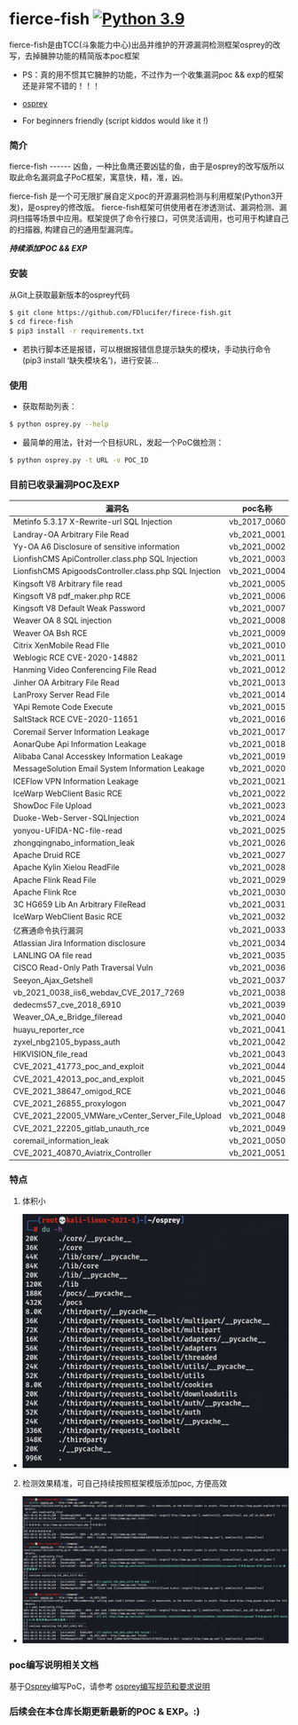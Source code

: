 # fierce-fish  [![Python 3.9](https://img.shields.io/badge/python-3.9-yellow.svg)](https://www.python.org/)

fierce-fish是由TCC(斗象能力中心)出品并维护的开源漏洞检测框架osprey的改写，去掉臃肿功能的精简版本poc框架

 - PS：真的用不惯其它臃肿的功能，不过作为一个收集漏洞poc && exp的框架还是非常不错的！！！

 - [osprey](https://github.com/TophantTechnology/osprey)

 - For beginners friendly (script kiddos would like it !)

### 简介

fierce-fish ------ 凶鱼，一种比鱼鹰还要凶猛的鱼，由于是osprey的改写版所以取此命名漏洞盒子PoC框架，寓意快，精，准，凶。

fierce-fish 是一个可无限扩展自定义poc的开源漏洞检测与利用框架(Python3开发)，是osprey的修改版。 fierce-fish框架可供使用者在渗透测试、漏洞检测、漏洞扫描等场景中应用。框架提供了命令行接口，可供灵活调用，也可用于构建自己的扫描器, 构建自己的通用型漏洞库。

***持续添加POC && EXP***

### 安装

从Git上获取最新版本的osprey代码

``` bash
$ git clone https://github.com/FDlucifer/firece-fish.git
$ cd firece-fish
$ pip3 install -r requirements.txt
```

 - 若执行脚本还是报错，可以根据报错信息提示缺失的模块，手动执行命令(pip3 install ‘缺失模块名')，进行安装...

### 使用

- 获取帮助列表：

``` bash
$ python osprey.py --help
```

- 最简单的用法，针对一个目标URL，发起一个PoC做检测：

``` bash
$ python osprey.py -t URL -v POC_ID
```

### 目前已收录漏洞POC及EXP

漏洞名|poc名称|poc链接
---|:--:|---:
Metinfo 5.3.17 X-Rewrite-url SQL Injection|vb_2017_0060|[Metinfo_5_3_17_X_Rewrite_url_Sql_Injection](pocs/vb_2017_0060_Metinfo_5_3_17_X_Rewrite_url_Sql_Injection.py)
Landray-OA Arbitrary File Read|vb_2021_0001|[Landray-OA Arbitrary File Read](pocs/vb_2021_0001_Landray_OA_Arbitrary_File_Read.py)
Yy-OA A6 Disclosure of sensitive information|vb_2021_0002|[Yy-OA A6 Disclosure of sensitive information](pocs/vb_2021_0002_Yy-OA_Disclosure_of_sensitive_information.py)
LionfishCMS ApiController.class.php SQL Injection|vb_2021_0003|[LionfishCMS ApiController.class.php SQL Injection](pocs/vb_2021_0003_LionfishCMS_ApiController_class_php_SQL_Injection.py)
LionfishCMS ApigoodsController.class.php SQL Injection|vb_2021_0004|[LionfishCMS ApigoodsController.class.php SQL Injection](pocs/vb_2021_0004_LionfishCMS_ApigoodsController_class_php_SQL_Injection.py)
Kingsoft V8 Arbitrary file read|vb_2021_0005|[Kingsoft V8 Arbitrary file read](pocs/vb_2021_0005_Kingsoft_V8_Arbitrary_file_read.py)
Kingsoft V8 pdf_maker.php RCE|vb_2021_0006|[Kingsoft V8 pdf_maker.php RCE](pocs/vb_2021_0006_Kingsoft_V8_pdf_maker_RCE.py)
Kingsoft V8 Default Weak Password|vb_2021_0007|[Kingsoft V8 Default Weak Password](pocs/vb_2021_0007_Kingsoft_V8_Default_Weak_Password.py)
Weaver OA 8 SQL injection|vb_2021_0008|[Weaver OA 8 SQL injection](pocs/vb_2021_0008_Weaver_OA_8_SQL_Injection.py)
Weaver OA Bsh RCE|vb_2021_0009|[Weaver OA Bsh RCE](pocs/vb_2021_0009_Weaver_OA_Bsh_RCE.py)
Citrix XenMobile Read FIle|vb_2021_0010|[Citrix XenMobile Read FIle](pocs/vb_2021_0010_Citrix%20XenMobile_file_read.py)
Weblogic RCE CVE-2020-14882|vb_2021_0011|[Weblogic RCE CVE-2020-14882](pocs/vb_2021_0011_Weblogic_RCE_CVE_2020_14882.py)
Hanming Video Conferencing File Read|vb_2021_0012|[Hanming Video Conferencing File Read](pocs/vb_2021_0012_Hanming_Video_Conferencing_file_Read.py)
Jinher OA Arbitrary File Read|vb_2021_0013|[Jinher OA Arbitrary File Read](pocs/vb_2021_0013_Jinher_OA_Arbitrary_File_Read.py)
LanProxy Server Read File|vb_2021_0014|[LanProxy Server Read File](pocs/vb_2021_0014_LanProxy_file_read.py)
YApi Remote Code Execute|vb_2021_0015|[YApi Remote Code Execute](pocs/vb_2021_0015_yapi_rce.py)
SaltStack RCE CVE-2020-11651|vb_2021_0016|[SaltStack RCE CVE-2020-11651](pocs/vb_2021_0016_saltstack_rce_cve_2020_11651.py)
Coremail Server Information Leakage|vb_2021_0017|[Coremail Server Information Leakage](pocs/vb_2021_0017_Coremail_Server_Information_Leakage.py)
AonarQube Api Information Leakage|vb_2021_0018|[AonarQube Api Information Leakage](pocs/vb_2021_0018_SonarQuber_Api_Information_Leakage.py)
Alibaba Canal Accesskey Information Leakage|vb_2021_0019|[Alibaba Canal Accesskey Information Leakage](pocs/vb_2021_0019_Alibaba_Canal_AccessKey_Information_Leakage.py)
MessageSolution Email System Information Leakage|vb_2021_0020|[MessageSolution Email System Information Leakage](pocs/vb_2021_0020_MessageSolution_Email_System_Information_Leakage.py)
ICEFlow VPN Information Leakage|vb_2021_0021|[ICEFlow VPN Information Leakage](pocs/vb_2021_0021_ICEFlow_VPN_Information_Leakage.py)
IceWarp WebClient Basic RCE|vb_2021_0022|[IceWarp WebClient Basic RCE](pocs/vb_2021_0022_IceWarp_WebClient_Basic_RCE.py)
ShowDoc File Upload|vb_2021_0023|[ShowDoc File Upload](pocs/vb_2021_0023_ShowDoc_File_Upload.py)
Duoke-Web-Server-SQLInjection|vb_2021_0024|[Duoke-Web-Server-SQLInjection](pocs/vb_2021_0024_DuokeWebServer.py)
yonyou-UFIDA-NC-file-read|vb_2021_0025|[yonyou-UFIDA-NC-file-read](pocs/vb_2021_0025_yonyou_ERP-NC_File_reading.py)
zhongqingnabo_information_leak|vb_2021_0026|[zhongqingnabo_information_leak](pocs/vb_2021_0026_zhongqingnabo.py)
Apache Druid RCE|vb_2021_0027|[Apache Druid RCE](pocs/vb_2021_0027_Apache_Durid_RCE_CVE_2021_25646.py)
Apache Kylin Xielou ReadFile|vb_2021_0028|[Apache Kylin Xielou ReadFile](pocs/vb_2021_0028_Apache%20Kylin_xielou.py)
Apache Flink Read File|vb_2021_0029|[Apache Flink Read File](pocs/vb_2021_0029_Apache%20Flink%20_file_read.py)
Apache Flink Rce|vb_2021_0030|[Apache Flink Rce](pocs/vb_2021_0030_Apache%20Flink%20_RCE.py)
3C HG659 Lib An Arbitrary FileRead|vb_2021_0031|[3C HG659 Lib An Arbitrary FileRead](pocs/vb_2021_0031_H3C_HG659_Lib_An_Arbitrary_File_Read.py)
IceWarp WebClient Basic RCE|vb_2021_0032|[IceWarp WebClient Basic RCE](pocs/vb_2021_0032_IceWarp_WebClient_Basic_RCE.py)
亿赛通命令执行漏洞|vb_2021_0033|[亿赛通命令执行漏洞](pocs/vb_2021_0033-AtlassianJira_Information_Leakage.py)
Atlassian Jira Information disclosure|vb_2021_0034|[Atlassian Jira Information disclosure](pocs/vb_2021_0034-YiSaiTong_RCE.py)
LANLING OA file read|vb_2021_0035|[LANLING OA file read](pocs/vb_2021_0035_OA_fileread.py)
CISCO Read-Only Path Traversal Vuln|vb_2021_0036|[CISCO Read-Only Path Traversal Vuln](pocs/vb_2021_0036_CISCO_Arbitrary_File_Read.py)
Seeyon_Ajax_Getshell|vb_2021_0037|[Seeyon_Ajax_Getshell](pocs/vb_2021_0037_Seeyon_Ajax_Getshell.py)
vb_2021_0038_iis6_webdav_CVE_2017_7269|vb_2021_0038|[vb_2021_0038_iis6_webdav_CVE_2017_7269](pocs/vb_2021_0038_iis6_webdav_CVE-2017-7269.py)
dedecms57_cve_2018_6910|vb_2021_0039|[dedecms57_cve_2018_6910](pocs/vb_2021_0039_dedecms57_cve_2018_6910.py)
Weaver_OA_e_Bridge_fileread|vb_2021_0040|[Weaver_OA_e_Bridge_fileread](pocs/vb_2021_0040_Weaver_OA_e_Bridge_fileread.py)
huayu_reporter_rce|vb_2021_0041|[huayu_reporter_rce](pocs/vb_2021_0041_huayu_reporter_rce.py)
zyxel_nbg2105_bypass_auth|vb_2021_0042|[zyxel_nbg2105_bypass_auth](pocs/vb_2021_0042_zyxel_nbg2105_bypass_auth.py)
HIKVISION_file_read|vb_2021_0043|[HIKVISION_file_read](pocs/vb_2021_0043_HIKVISION_file_read.py)
CVE_2021_41773_poc_and_exploit|vb_2021_0044|[CVE_2021_41773_poc_and_exploit](pocs/vb_2021_0044_CVE_2021_41773_poc_and_exploit.py)
CVE_2021_42013_poc_and_exploit|vb_2021_0045|[CVE_2021_42013_poc_and_exploit](pocs/vb_2021_0045_CVE_2021_42013_poc_and_exp.py)
CVE_2021_38647_omigod_RCE|vb_2021_0046|[CVE_2021_38647_omigod_RCE](pocs/vb_2021_0046_cve_2021_38647_omigod.py)
CVE_2021_26855_proxylogon|vb_2021_0047|[CVE_2021_26855_proxylogon](pocs/vb_2021_0047_CVE_2021_26855_proxylogon.py)
CVE_2021_22005_VMWare_vCenter_Server_File_Upload|vb_2021_0048|[CVE_2021_22005_VMWare_vCenter_Server_File_Upload](pocs/vb_2021_0048_CVE_2021_22005_VMWare_vCenter_Server_File_Upload.py)
CVE_2021_22205_gitlab_unauth_rce|vb_2021_0049|[CVE_2021_22205_gitlab_unauth_rce](pocs/vb_2021_0049_CVE_2021_22205_gitlab_unauth_rce.py)
coremail_information_leak|vb_2021_0050|[coremail_information_leak](pocs/vb_2021_0050_coremail_information_leak.py)
CVE_2021_40870_Aviatrix_Controller|vb_2021_0051|[CVE_2021_40870_Aviatrix_Controller](pocs/vb_2021_0051_CVE_2021_40870_Aviatrix_Controller.py)

### 特点

 1. 体积小
 - ![](pics/1.png)
 2. 检测效果精准，可自己持续按照框架模版添加poc, 方便高效
 - ![](pics/2.png)

### poc编写说明相关文档

基于[Osprey](https://github.com/TophantTechnology/osprey/)编写PoC，请参考 [osprey编写规范和要求说明](doc/PoC_specification.md)

### 后续会在本仓库长期更新最新的POC & EXP。:)